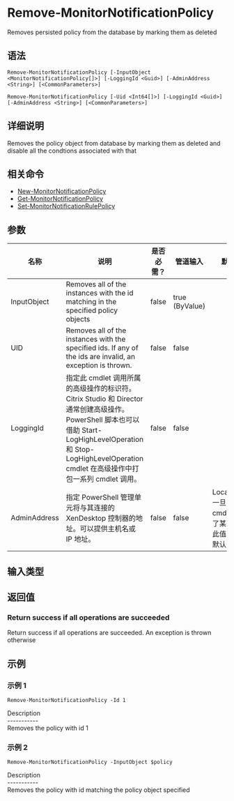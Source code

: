 # Remove-MonitorNotificationPolicy

Removes persisted policy from the database by marking them as deleted

## 语法

    Remove-MonitorNotificationPolicy [-InputObject <MonitorNotificationPolicy[]>] [-LoggingId <Guid>] [-AdminAddress <String>] [<CommonParameters>]
    
    Remove-MonitorNotificationPolicy [-Uid <Int64[]>] [-LoggingId <Guid>] [-AdminAddress <String>] [<CommonParameters>]
    

## 详细说明

Removes the policy object from database by marking them as deleted and disable all the condtions associated with that

## 相关命令

- [New-MonitorNotificationPolicy](New-MonitorNotificationPolicy.html)
- [Get-MonitorNotificationPolicy](Get-MonitorNotificationPolicy.html)
- [Set-MonitorNotificationRulePolicy](Set-MonitorNotificationRulePolicy.html)

## 参数

| 名称           | 说明                                                                                                                                                                     | 是否必需？ | 管道输入           | 默认值                                   |
| ------------ | ---------------------------------------------------------------------------------------------------------------------------------------------------------------------- | ----- | -------------- | ------------------------------------- |
| InputObject  | Removes all of the instances with the id matching in the specified policy objects                                                                                      | false | true (ByValue) |                                       |
| UID          | Removes all of the instances with the specified ids. If any of the ids are invalid, an exception is thrown.                                                            | false | false          |                                       |
| LoggingId    | 指定此 cmdlet 调用所属的高级操作的标识符。 Citrix Studio 和 Director 通常创建高级操作。 PowerShell 脚本也可以借助 Start-LogHighLevelOperation 和 Stop-LogHighLevelOperation cmdlet 在高级操作中打包一系列 cmdlet 调用。 | false | false          |                                       |
| AdminAddress | 指定 PowerShell 管理单元将与其连接的 XenDesktop 控制器的地址。可以提供主机名或 IP 地址。                                                                                                             | false | false          | Localhost。一旦有 cmdlet 提供了某个值，此值将变为默认值。 |

## 输入类型

### 

## 返回值

### Return success if all operations are succeeded

Return success if all operations are succeeded. An exception is thrown otherwise

## 示例

### 示例 1

    Remove-MonitorNotificationPolicy -Id 1
    

Description  
\---\---\-----  
Removes the policy with id 1

### 示例 2

    Remove-MonitorNotificationPolicy -InputObject $policy
    

Description  
\---\---\-----  
Removes the policy with id matching the policy object specified